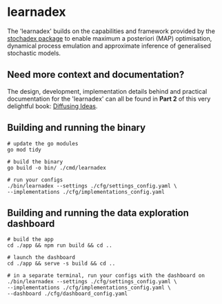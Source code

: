 # learnadex

The 'learnadex' builds on the capabilities and framework provided by the [stochadex package](https://github.com/umbralcalc/stochadex) to enable maximum a posteriori (MAP) optimisation, dynamical process emulation and approximate inference of generalised stochastic models.

## Need more context and documentation?

The design, development, implementation details behind and practical documentation for the 'learnadex' can all be found in **Part 2** of this very delightful book: [Diffusing Ideas](https://umbralcalc.github.io/diffusing-ideas/).

## Building and running the binary

```shell
# update the go modules
go mod tidy

# build the binary
go build -o bin/ ./cmd/learnadex

# run your configs
./bin/learnadex --settings ./cfg/settings_config.yaml \
--implementations ./cfg/implementations_config.yaml
```

## Building and running the data exploration dashboard

```shell
# build the app
cd ./app && npm run build && cd ..

# launch the dashboard
cd ./app && serve -s build && cd ..

# in a separate terminal, run your configs with the dashboard on
./bin/learnadex --settings ./cfg/settings_config.yaml \
--implementations ./cfg/implementations_config.yaml \
--dashboard ./cfg/dashboard_config.yaml
```

